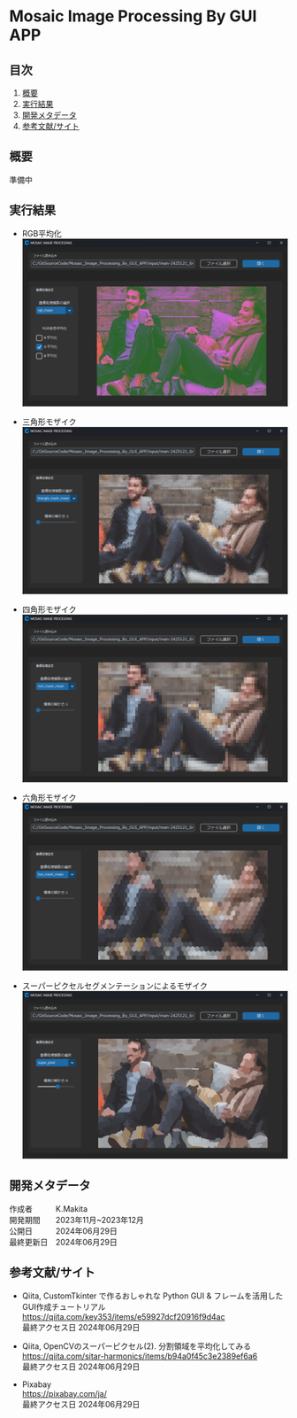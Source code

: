 # Mosaic Image Processing By GUI APP

## 目次
1. [概要](#概要)
1. [実行結果](#実行結果)
1. [開発メタデータ](#開発メタデータ)
1. [参考文献/サイト](#参考文献サイト)

## 概要
準備中

## 実行結果
- RGB平均化<br>
![RGB_mean](pic/RGB_mean.png)

- 三角形モザイク<br>
![Triangle_mosaic](pic/Triangle_mosaic.png)

- 四角形モザイク<br>
![Square_mosaic](pic/Square_mosaic.png)

- 六角形モザイク<br>
![Hexagon_mosaic](pic/Hexagon_mosaic.png)

- スーパーピクセルセグメンテーションによるモザイク<br>
![Super_pixcel_mosaic](pic/Super_pixcel_mosaic.png)


## 開発メタデータ
作成者&emsp;&emsp;&emsp;K.Makita</br>
開発期間&emsp;&emsp;2023年11月~2023年12月</br>
公開日&emsp;&emsp;&emsp;2024年06月29日</br>
最終更新日&emsp;2024年06月29日</br>

## 参考文献/サイト
- Qiita, CustomTkinter で作るおしゃれな Python GUI & フレームを活用したGUI作成チュートリアル  
https://qiita.com/key353/items/e59927dcf20916f9d4ac  
最終アクセス日 2024年06月29日

- Qiita, OpenCVのスーパーピクセル(2). 分割領域を平均化してみる  
https://qiita.com/sitar-harmonics/items/b94a0f45c3e2389ef6a6  
最終アクセス日 2024年06月29日

- Pixabay  
https://pixabay.com/ja/  
最終アクセス日 2024年06月29日